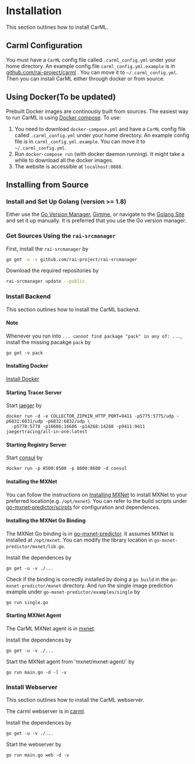 # Installation

This section outlines how to install CarML. 

## Carml Configuration
You must have a `CarML` config file called `.carml_config.yml` under your home directory. An example config file `carml_config.yml.example` is in [github.com/rai-project/carml](https://github.com/rai-project/carml) . You can move it to `~/.carml_config.yml`. Then you can install CarML either through docker or from source.

## Using Docker(To be updated)

Prebuilt Docker images are continously built from sources. The easiest way to run CarML is using [Docker compose](https://docs.docker.com/compose/). To use:

1. You need to download `docker-compose.yml` and have a `CarML` config file called `.carml_config.yml` under your home directory. An example config file is in `carml_config.yml.example`. You can move it to `~/.carml_config.yml`. 
2. Run `docker-compose run` (with docker daemon running). It might take a while to download all the docker images.
3. The website is accessible at `localhost:8088`.

## Installing from Source

### Install and Set Up Golang (version >= 1.8)

Either use the [Go Version Manager](https://github.com/moovweb/gvm),
[Gimme](https://github.com/travis-ci/gimme), or 
navigate to the [Golang Site](https://golang.org/) and set it up manually.
It is preferred that you use the Go version manager.

### Get Sources Using the `rai-srcmanager`

First, install the `rai-srcmanager` by

```.bash
go get -u -v github.com/rai-project/rai-srcmanager
```

Download the required repositories by

```.bash
rai-srcmanager update --public
```

### Install Backend

This section outlines how to install the CarML backend. 

#### Note

Whenever you run into `... cannot find package "pack" in any of: ...`, install the missing pacakge `pack` by

```
go get -v pack
```

#### Installing Docker

[Install Docker](https://docs.docker.com/engine/installation/)

#### Starting Tracer Server

Start [jaeger](http://jaeger.readthedocs.io/en/latest/getting_started/) by 

```
docker run -d -e COLLECTOR_ZIPKIN_HTTP_PORT=9411 -p5775:5775/udp -p6831:6831/udp -p6832:6832/udp \
  -p5778:5778 -p16686:16686 -p14268:14268 -p9411:9411 jaegertracing/all-in-one:latest
```

#### Starting Registry Server

Start [consul](https://hub.docker.com/_/consul/) by 

```
docker run -p 8500:8500 -p 8600:8600 -d consul
```

#### Installing the MXNet

You can follow the instructions on [Installing MXNet](https://mxnet.incubator.apache.org/get_started/install.html) to install MXNet to your preferred location(e.g. `/opt/mxnet`). You can refer to the build scripts under [go-mxnet-predictor/scirpts](https://github.com/rai-project/go-mxnet-predictor/tree/master/scripts) for configuration and dependences.

#### Installing the MXNet Go Binding

The MXNet Go binding is in [go-mxnet-predictor](https://github.com/rai-project/go-mxnet-predictor). It assumes MXNet is installed at `/opt/mxnet`. You can modify the library location in `go-mxnet-predictor/mxnet/lib.go`. 

Install the dependences by

```
go get -u -v ./...
```

Check if the binding is correctly installed by doing a `go build` in the  `go-mxnet-predictor/mxnet` directory. And run the single image prediction example under `go-mxnet-predictor/examples/single` by

```
go run single.go
```

#### Starting MXNet Agent

The CarML MXNet agent is in [mxnet](https://github.com/rai-project/mxnet).

Install the dependences by

```
go get -u -v ./...
```

Start the MXNet agent from 'mxnet/mxnet-agent/` by 

```
go run main.go -d -l -v
```

### Install Webserver

This section outlines how to install the CarML webserver. 

The carml webserver is in [carml](https://github.com/rai-project/carml).

Install the dependences by

```
go get -u -v ./...
```

Start the webserver by

```
go run main.go web -d -v
```

<!-- ### Get Sources Using Git

Navigate to where Go will expect to find the source for this repo. Make the path if it does not exist.

```.bash
mkdir -p $GOPATH/src/github.com/rai-project
cd $GOPATH/src/github.com/rai-project
```

Clone this repository there.

```.bash
git clone git@github.com:rai-project/carml.git
cd carml
```

## Install glide

Instructions on how to install Glide is available [their website](https://github.com/Masterminds/glide).


## Download the Project Dependencies

Navigate to where Go will expect to find the source for this repo. Make the path if it does not exist.

```.bash
cd $GOPATH/src/github.com/rai-project/carml
glide install
```

The above will download all the project dependencies and place them into the `vendor/` directory.
You can then build a binary for `carml` using 

```.bash
go build
```

The above can be done for each agent CarML uses. -->
